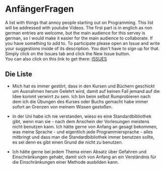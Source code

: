 # AnfängerFragen

A list with things that annoy people starting out on Programming. This list will be addressed with youtube Videos. The first part is in englich as non german entries are welcome, but the main audience for this servey is german, so I would make it easier for the main audience to collaborate. If you have something to add to. To participate please open an Issue and write your suggestions inside of its description. You don't have to sign up for that. Simply click on the Issues tab and click the New Issue button.  
You can also click on this link to get there: [ISSUES](https://github.com/StefanSchmelz/AnfaenngerFragen/issues)

## Die Liste

 *  Mich hat es immer gestört, dass in den Kursen und Büchern geschickt um Ausnahmen herum Gelehrt wird, damit auf keinen Fall
    jemand auf die Idee kommt verwirrt zu sein. Ich bin beim selbst Rumprobieren nach dem ich die Übungen des Kurses oder Buchs gemacht habe immer sofort an 
    Grenzen von meinem Wissen gestoßen.
    
 *  In der Uni habe ich nie verstanden, wieso es eine Standardbibliothek gibt, wenn man sie - nach dem Anschein der Vorlesungen meistens nicht benutzen kann. 
    Ich hätte gerne von Anfang an gesagt  bekommen, was meine Sprache - und eigentlich jede Programmiersprache - alles mitbringt und dass man die 
    Standardbibliothek immer benutzen sollte, es sei denn es gibt einen Grund die nicht zu benutzen. 
    
 *  Ich hätte gerne bei jedem Thema einen Absatz über Gefahren und Einschränkungen gehabt, damit sich von Anfang an ein Verständnis für die Einschränkungen 
    einer Methode ausbilden kann.
